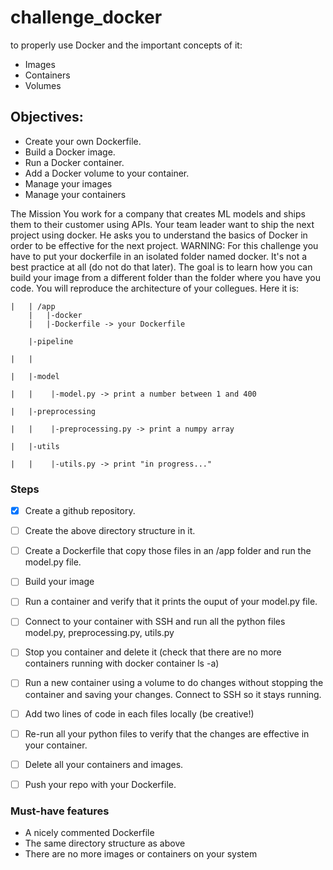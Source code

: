 # challenge_docker
to properly use Docker and the important concepts of it: 
* Images
* Containers
* Volumes

## Objectives:

* Create your own Dockerfile.
* Build a Docker image.
* Run a Docker container.
* Add a Docker volume to your container.
* Manage your images
* Manage your containers



The Mission
You work for a company that creates ML models and ships them to their customer using APIs. Your team leader want to ship the next project using docker. He asks you to understand the basics of Docker in order to be effective for the next project.
WARNING: For this challenge you have to put your dockerfile in an isolated folder named docker. It's not a best practice at all (do not do that later). The goal is to learn how you can build your image from a different folder than the folder where you have you code.
You will reproduce the architecture of your collegues. Here it is:

    |   | /app
        |   |-docker
        |   |-Dockerfile -> your Dockerfile
    
        |-pipeline
    
    |   |
    
    |   |-model
    
    |   |    |-model.py -> print a number between 1 and 400
    
    |   |-preprocessing
    
    |   |    |-preprocessing.py -> print a numpy array
    
    |   |-utils
    
    |   |    |-utils.py -> print "in progress..."
    
### Steps
- [X] Create a github repository.
- [ ] Create the above directory structure in it.
- [ ] Create a Dockerfile that copy those files in an /app folder and run the model.py file.
- [ ] Build your image
- [ ] Run a container and verify that it prints the ouput of your model.py file.
- [ ] Connect to your container with SSH and run all the python files model.py, preprocessing.py, utils.py
- [ ] Stop you container and delete it (check that there are no more containers running with docker container ls -a)
- [ ] Run a new container using a volume to do changes without stopping the container and saving your changes. Connect to SSH so it stays running.
- [ ] Add two lines of code in each files locally (be creative!)
- [ ] Re-run all your python files to verify that the changes are effective in your container.
- [ ] Delete all your containers and images.
- [ ] Push your repo with your Dockerfile.


### Must-have features
* A nicely commented Dockerfile
* The same directory structure as above
* There are no more images or containers on your system
    
    
